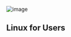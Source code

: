 ![image](https://github.com/Mistire/GTSTv1/assets/96515111/2e331dda-2831-4f4e-aed4-07721b800aae)
## Linux for Users

